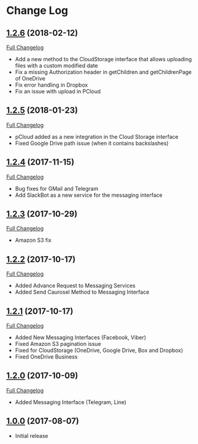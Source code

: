 # Change Log

## [1.2.6](https://github.com/CloudRail/cloudrail-si-xamarin-android-sdk/tree/1.2.6) (2018-02-12)
[Full Changelog](https://github.com/CloudRail/cloudrail-si-xamarin-android-sdk/compare/1.2.5...1.2.6)

* Add a new method to the CloudStorage interface that allows uploading files with a custom modified date
* Fix a missing Authorization header in getChildren and getChildrenPage of OneDrive
* Fix error handling in Dropbox
* Fix an issue with upload in PCloud

## [1.2.5](https://github.com/CloudRail/cloudrail-si-xamarin-android-sdk/tree/1.2.5) (2018-01-23)
[Full Changelog](https://github.com/CloudRail/cloudrail-si-xamarin-android-sdk/compare/1.2.4...1.2.5)

* pCloud added as a new integration in the Cloud Storage interface
* Fixed Google Drive path issue (when it contains backslashes)

## [1.2.4](https://github.com/CloudRail/cloudrail-si-xamarin-android-sdk/tree/1.2.4) (2017-11-15)
[Full Changelog](https://github.com/CloudRail/cloudrail-si-xamarin-android-sdk/compare/1.2.3...1.2.4)

* Bug fixes for GMail and Telegram
* Add SlackBot as a new service for the messaging interface

## [1.2.3](https://github.com/CloudRail/cloudrail-si-xamarin-android-sdk/tree/1.2.3) (2017-10-29)
[Full Changelog](https://github.com/CloudRail/cloudrail-si-xamarin-android-sdk/compare/1.2.2...1.2.3)

* Amazon S3 fix

## [1.2.2](https://github.com/CloudRail/cloudrail-si-xamarin-android-sdk/tree/1.2.2) (2017-10-17)
[Full Changelog](https://github.com/CloudRail/cloudrail-si-xamarin-android-sdk/compare/1.2.1...1.2.2)

* Added Advance Request to Messaging Services
* Added Send Caurosel Method to Messaging Interface

## [1.2.1](https://github.com/CloudRail/cloudrail-si-xamarin-android-sdk/tree/1.2.1) (2017-10-17)
[Full Changelog](https://github.com/CloudRail/cloudrail-si-xamarin-android-sdk/compare/1.2.0...1.2.1)

* Added New Messaging Interfaces (Facebook, Viber)
* Fixed Amazon S3 pagination issue
* Fixed for CloudStorage (OneDrive, Google Drive, Box and Dropbox)
* Fixed OneDrive Business

## [1.2.0](https://github.com/CloudRail/cloudrail-si-xamarin-android-sdk/tree/1.2.0) (2017-10-09)
[Full Changelog](https://github.com/CloudRail/cloudrail-si-android-sdk/compare/1.2.0...1.0.0)

* Added Messaging Interface (Telegram, Line)

## [1.0.0](https://github.com/CloudRail/cloudrail-si-xamarin-android-sdk/tree/1.0.0) (2017-08-07)
- Initial release
